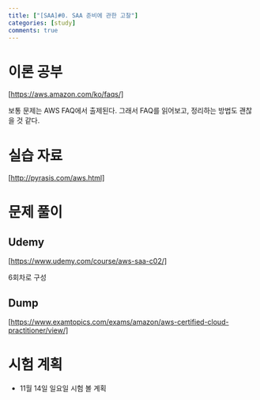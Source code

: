 ```yaml
---
title: ["[SAA]#0. SAA 준비에 관한 고찰"]
categories: [study]
comments: true
---
```


# 이론 공부

[https://aws.amazon.com/ko/faqs/]

보통 문제는 AWS FAQ에서 출제된다. 그래서 FAQ를 읽어보고, 정리하는 방법도 괜찮을 것 같다.

# 실습 자료
[http://pyrasis.com/aws.html]

# 문제 풀이
## Udemy

[https://www.udemy.com/course/aws-saa-c02/]

6회차로 구성

## Dump

[https://www.examtopics.com/exams/amazon/aws-certified-cloud-practitioner/view/]

# 시험 계획

* 11월 14일 일요일 시험 볼 계획
